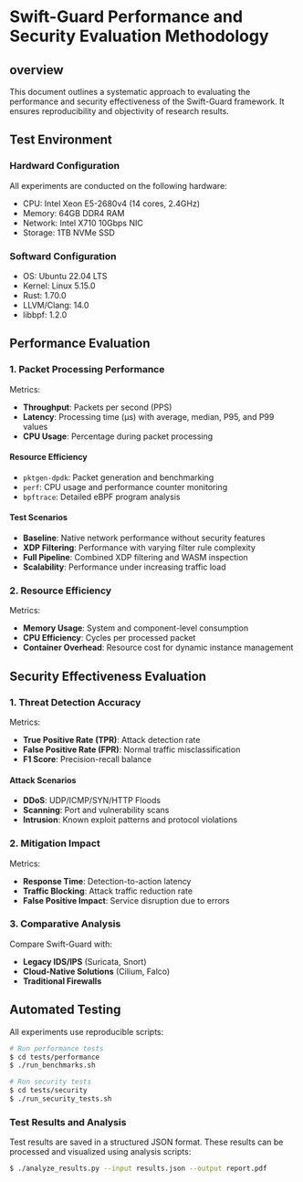 # Swift-Guard Performance and Security Evaluation Methodology
## overview
This document outlines a systematic approach to evaluating the performance and security effectiveness of the Swift-Guard framework. It ensures reproducibility and objectivity of research results.

## Test Environment
### Hardward Configuration
All experiments are conducted on the following hardware:
- CPU: Intel Xeon E5-2680v4 (14 cores, 2.4GHz)
- Memory: 64GB DDR4 RAM
- Network: Intel X710 10Gbps NIC
- Storage: 1TB NVMe SSD

### Softward Configuration
- OS: Ubuntu 22.04 LTS
- Kernel: Linux 5.15.0
- Rust: 1.70.0
- LLVM/Clang: 14.0
- libbpf: 1.2.0

## Performance Evaluation
### 1. Packet Processing Performance
Metrics:
- **Throughput**: Packets per second (PPS)
- **Latency**: Processing time (μs) with average, median, P95, and P99 values
- **CPU Usage**: Percentage during packet processing

#### Resource Efficiency
- `pktgen-dpdk`: Packet generation and benchmarking
- `perf`: CPU usage and performance counter monitoring
- `bpftrace`: Detailed eBPF program analysis

#### Test Scenarios
- **Baseline**: Native network performance without security features
- **XDP Filtering**: Performance with varying filter rule complexity
- **Full Pipeline**: Combined XDP filtering and WASM inspection
- **Scalability**: Performance under increasing traffic load

### 2. Resource Efficiency
Metrics:
- **Memory Usage**: System and component-level consumption
- **CPU Efficiency**: Cycles per processed packet
- **Container Overhead**: Resource cost for dynamic instance management

## Security Effectiveness Evaluation
### 1. Threat Detection Accuracy
Metrics:
- **True Positive Rate (TPR)**: Attack detection rate
- **False Positive Rate (FPR)**: Normal traffic misclassification
- **F1 Score**: Precision-recall balance

#### Attack Scenarios
- **DDoS**: UDP/ICMP/SYN/HTTP Floods
- **Scanning**: Port and vulnerability scans
- **Intrusion**: Known exploit patterns and protocol violations

### 2. Mitigation Impact
Metrics:
- **Response Time**: Detection-to-action latency
- **Traffic Blocking**: Attack traffic reduction rate
- **False Positive Impact**: Service disruption due to errors

### 3. Comparative Analysis
Compare Swift-Guard with:
- **Legacy IDS/IPS** (Suricata, Snort)
- **Cloud-Native Solutions** (Cilium, Falco)
- **Traditional Firewalls**

## Automated Testing
All experiments use reproducible scripts:

```bash
# Run performance tests
$ cd tests/performance
$ ./run_benchmarks.sh

# Run security tests
$ cd tests/security
$ ./run_security_tests.sh
```

### Test Results and Analysis
Test results are saved in a structured JSON format. These results can be processed and visualized using analysis scripts:
```bash
$ ./analyze_results.py --input results.json --output report.pdf
```
